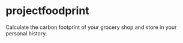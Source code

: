 # projectfoodprint
Calculate the carbon footprint of your grocery shop and store in your personal history.
